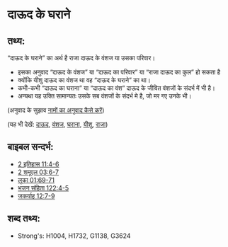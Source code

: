 # दाऊद के घराने #

## तथ्य: ##

“दाऊद के घराने” का अर्थ है राजा दाऊद के वंशज या उसका परिवार। 

* इसका अनुवाद “दाऊद के वंशज” या “दाऊद का परिवार” या “राजा दाऊद का कुल” हो सकता है
* क्योंकि यीशु दाऊद का वंशज था वह “दाऊद के घराने” का था। 
* कभी-कभी “दाऊद का घराना” या “दाऊद का वंश” दाऊद के जीवित वंशजों के संदर्भ में भी है।
* अन्यथा यह उक्ति सामान्यतः उसके सब वंशजों के संदर्भ मे है, जो मर गए उनके भी।

(अनुवाद के सुझाव [नामों का अनुवाद कैसे करें](rc://hi/ta/man/translate/translate-names))

(यह भी देखें: [दाऊद](../names/david.md), [वंशज](../other/descendant.md), [घराना](../other/house.md), [यीशु](../kt/jesus.md), [राजा](../other/king.md))

## बाइबल सन्दर्भ: ##

* [2 इतिहास 11:4-6](rc://hi/tn/help/2ch/10/17)
* [2 शमूएल 03:6-7](rc://hi/tn/help/2sa/03/06)
* [लूका 01:69-71](rc://hi/tn/help/luk/01/69)
* [भजन संहिता 122:4-5](rc://hi/tn/help/psa/122/004)
* [जकर्याह 12:7-9](rc://hi/tn/help/zec/12/07)

## शब्द तथ्य: ##

* Strong's: H1004, H1732, G1138, G3624
